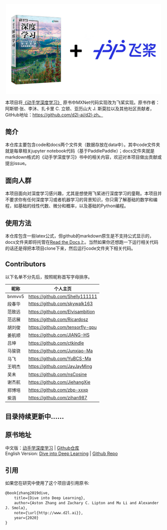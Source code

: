 <div align=center>
<img width="500" src="./docs/img/cover.jpg">
</div>



本项目将[《动手学深度学习》](http://zh.d2l.ai/) 原书中MXNet代码实现改为飞桨实现。原书作者：阿斯顿·张、李沐、扎卡里 C. 立顿、亚历山大 J. 斯莫拉以及其他社区贡献者，GitHub地址：https://github.com/d2l-ai/d2l-zh。


## 简介
本仓库主要包含code和docs两个文件夹（数据存放在data中）。其中code文件夹就是每章相关jupyter notebook代码（基于PaddlePaddle）；docs文件夹就是markdown格式的《动手学深度学习》书中的相关内容，欢迎对本项目做出贡献或提出issue。

## 面向人群
本项目面向对深度学习感兴趣，尤其是想使用飞桨进行深度学习的童鞋。本项目并不要求你有任何深度学习或者机器学习的背景知识，你只需了解基础的数学和编程，如基础的线性代数、微分和概率，以及基础的Python编程。

## 使用方法

本仓库包含一些latex公式，但github的markdown原生是不支持公式显示的，docs文件夹即将托管在[Read the Docs](https://readthedocs.org/)上。当然如果你还想跑一下运行相关代码的话还是得把本项目clone下来，然后运行code文件夹下相关代码。

## Contributors

以下名单不分先后，按照昵称首写字母排序。

| 昵称   | 个人主页                         |
| ------ | -------------------------------- |
| bnmvv5 | https://github.com/Shelly111111  |
| 段春华 | https://github.com/skywalk163    |
| 范致远 | https://github.com/Elvisambition |
| 范远展 | https://github.com/Ricardosz     |
| 胡刘俊 | https://github.com/tensorfly-gpu |
| 姜航顺 | https://github.com/JIANG-HS      |
| 吕坤   | https://github.com/ctkindle      |
| 马骏骁 | https://github.com/Junxiao-Ma    |
| 马飞   | https://github.com/YuBCS-Ma      |
| 王明杰 | https://github.com/JayJayMing    |
| 吴未   | https://github.com/nsCosine      |
| 谢杰航 | https://github.com/JiehangXie    |
| 郑博培 | https://github.com/zbp-xxxp      |
| 紫涵   | https://github.com/zihan987      |

## 目录持续更新中......




## 原书地址
中文版：[动手学深度学习](https://zh.d2l.ai/) | [Github仓库](https://github.com/d2l-ai/d2l-zh)       
English Version: [Dive into Deep Learning](https://d2l.ai/) | [Github Repo](https://github.com/d2l-ai/d2l-en)


## 引用
如果您在研究中使用了这个项目请引用原书:
```
@book{zhang2019dive,
    title={Dive into Deep Learning},
    author={Aston Zhang and Zachary C. Lipton and Mu Li and Alexander J. Smola},
    note={\url{http://www.d2l.ai}},
    year={2020}
}
```
